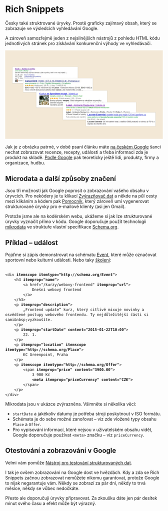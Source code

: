 # Rich Snippets

Česky také struktrované úryvky. Prostě graficky zajímavý obsah, který se zobrazuje ve výsledcích vyhledávání Google.

A zároveň samozřejmě jeden z nejsilnějších nástrojů z pohledu HTML kódu jednotlivých stránek pro získávání konkurenční výhody ve vyhledávači.

![Rich Snippets dostupné na českém Google](dist/images/original/rich-snippets.jpg)

Jak je z obrázku patrné, v době psaní článku máte [na českém Google](https://www.facebook.com/media/set/?set=a.384585593913.164660.250810683913&type=1) šanci nechat zobrazovat recenze, recepty, události a třeba informaci zda je produkt na skladě.
[Podle Google](https://support.google.com/webmasters/answer/99170?hl=cs) pak teoreticky ještě lidi, produkty, firmy a organizace, hudbu.

## Microdata a další způsoby značení

Jsou tři možnosti jak Google poprosit o zobrazování vašeho obsahu v úryvcích. Pro nekódery je tu klikací [Zvýrazňovač dat](https://support.google.com/webmasters/answer/2692911) a někde na půl cesty mezi klikáním a kódem pak [Pomocník](https://www.google.com/webmasters/markup-helper/), který zároveň umí vygenerovat strukturované úryvky pro e-mailové klienty (asi jen Gmail).

Protože jsme ale na kodérském webu, ukážeme si jak lze strukturované úryvky vyznačit přímo v kódu. Google doporučuje použít technologii [mikrodata](http://www.w3.org/TR/microdata/) ve struktuře vlastní specifikace [Schema.org](http://schema.org).

## Příklad – událost

Pojďme si zápis demonstrovat na schématu [Event](http://schema.org/Event), které může označovat sportovní nebo kulturní události. Nebo taky [školení](http://www.vzhurudolu.cz/kurzy):

<pre><code class="language-html">
&lt;div <strong>itemscope itemtype=&quot;http://schema.org/Event&quot;</strong>&gt;
	&lt;h3 <strong>itemprop=&quot;name&quot;</strong>&gt;
		&lt;a href=&quot;/kurzy/webovy-frontend&quot; <strong>itemprop=&quot;url&quot;</strong>&gt;
      		Dne&scaron;n&iacute; webov&yacute; frontend
    	&lt;/a&gt;
	&lt;/h3&gt;
	&lt;p <strong>itemprop=&quot;description&quot;</strong>&gt;
		&bdquo;Frontend update&rdquo; kurz, kter&yacute; citliv&#x11b; mixuje novinky a osv&#x11b;d&#x10d;en&eacute; postupy webov&eacute;ho frontendu. Ty nejd&#x16f;le&#x17e;it&#x11b;j&scaron;&iacute; &#x10d;&aacute;sti si sami&amp;nbsp;vyzkou&scaron;&iacute;te.
	&lt;/p&gt;
	&lt;p <strong>itemprop=&quot;startDate&quot; content=&quot;2015-01-22T10:00&quot;</strong>&gt;
		22. 1.
	&lt;/p&gt;
	&lt;p <strong>itemprop=&quot;location&quot; itemscope itemtype=&quot;http://schema.org/Place&quot;</strong>&gt;
		KC Greenpoint, Praha
	&lt;/p&gt;
	&lt;p <strong>itemscope itemtype=&quot;http://schema.org/Offer&quot;</strong>&gt;
		&lt;span <strong>itemprop=&quot;price&quot; content=&quot;3900.00&quot;</strong>&gt;
			3 900 K&#x10d;
			<strong>&lt;meta itemprop=&quot;priceCurrency&quot; content=&quot;CZK&quot;&gt;</strong>
		&lt;/span&gt;
	&lt;/p&gt;
&lt;/div&gt;
</code></pre>

Mikrodata jsou v ukázce zvýrazněna. Všimněte si několika věcí:

* `startDate` a jakékoliv datumy je potřeba stroji poskytnout v ISO formátu.
* Schémata je do sebe možné zanořovat – viz zde vložené typy obsahu `Place` a `Offer`.
* Pro vypisování informací, které nejsou v uživatelském obsahu vidět, Google doporučuje používat `<meta>` značku – viz `priceCurrency`.

## Otestování a zobrazování v Google

Velmi vám pomůže [Nástroj pro testování strukturovaných dat](http://www.google.com/webmasters/tools/richsnippets).

I tak je ovšem zobrazování na Google dost ve hvězdách. Kdy a zda se Rich Snippets začnou zobrazovat nemůžete nikomu garantovat, protože Google to nijak negarantuje vám. Někdy se zobrazí za pár dní, někdy to trvá měsíce, někdy se vůbec nedočkáte.

Přesto ale doporučuji úryvky připravovat. Za zkoušku dáte jen pár desítek minut svého času a efekt může být výrazný.

